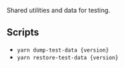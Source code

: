 Shared utilities and data for testing.

## Scripts

- `yarn dump-test-data {version}`
- `yarn restore-test-data {version}`
